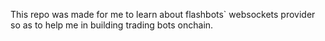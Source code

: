 This repo was made for me to learn about flashbots` websockets provider so as to help me in building trading bots onchain.
